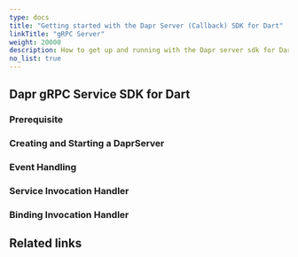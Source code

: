 ```yaml
---
type: docs
title: "Getting started with the Dapr Server (Callback) SDK for Dart"
linkTitle: "gRPC Server"
weight: 20000
description: How to get up and running with the Dapr server sdk for Dart
no_list: true
---
```


## Dapr gRPC Service SDK for Dart

### Prerequisite


### Creating and Starting a DaprServer


### Event Handling

### Service Invocation Handler

### Binding Invocation Handler


## Related links

